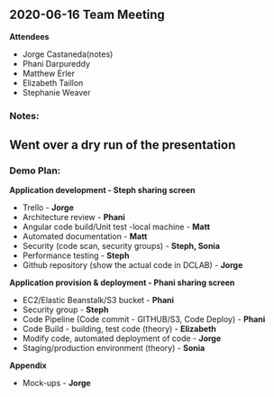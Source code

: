 ## 2020-06-16 Team Meeting

**Attendees**
- Jorge Castaneda(notes)
- Phani Darpureddy
- Matthew Erler
- Elizabeth Taillon   
- Stephanie Weaver


### Notes:

Went over a dry run of the presentation
- 

### Demo Plan:

**Application development - Steph sharing screen**

- Trello - **Jorge**
- Architecture review - **Phani**
- Angular code build/Unit test -local machine - **Matt**
- Automated documentation - **Matt**
- Security (code scan, security groups) - **Steph, Sonia**
- Performance testing - **Steph**
- Github repository (show the actual code in DCLAB) - **Jorge**

**Application provision & deployment - Phani sharing screen**

- EC2/Elastic Beanstalk/S3 bucket - **Phani**
- Security group - **Steph**
- Code Pipeline (Code commit - GITHUB/S3, Code Deploy) - **Phani**
- Code Build - building, test code (theory) - **Elizabeth**
- Modify code, automated deployment of code - **Jorge**
- Staging/production environment (theory) - **Sonia**

**Appendix**

- Mock-ups - **Jorge**

